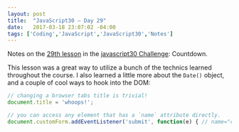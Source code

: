 ```yaml
---
layout: post
title:  "JavaScript30 – Day 29"
date:   2017-03-18 23:07:02 -04:00
tags: ['Coding','JavaScript','JavaScript30','Notes']
---
```


Notes on the [29th lesson][git] in the [javascript30 Challenge][js30]: Countdown.

This lesson was a great way to utilize a bunch of the technics learned throughout the course. I also learned a little more about the `Date()` object, and a couple of cool ways to hook into the DOM:

```js
// changing a browser tabs title is trivial!
document.title = 'whoops!';

// you can access any element that has a `name` attribute directly.
document.customForm.addEventListener('submit', function(e) { // name="customForm"
```

[js30]:https://javascript30.com
[git]:https://github.com/memoblue/JavaScript30/blob/master/29-countdown/scripts.js

